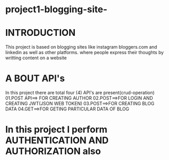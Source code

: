 # project1-blogging-site-

# INTRODUCTION #
This project is based on blogging sites like instagram bloggers.com and linkedin  as well as other platforms. where people express their thoughts by writting content 
on a website
#  A BOUT API's #
In this project there are total four (4) API's are present(crud-operation)
01.POST API==> FOR CREATING AUTHOR
02.POST==>FOR LOGIN AND CREATING JWT(JSON WEB TOKEN)
03.POST==>FOR CREATING BLOG DATA
04.GET==>FOR GETING PARTICULAR DATA OF BLOG

# In this project I perform  AUTHENTICATION AND AUTHORIZATION also




